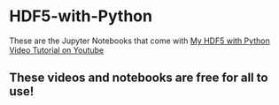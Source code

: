 # HDF5-with-Python
These are the Jupyter Notebooks that come with [My HDF5 with Python Video Tutorial on Youtube](https://www.youtube.com/watch?v=y4DXr3Y10MM&list=PLea0WJq13cnB_ORdGzEkPlZEN20TSt6Lx)

## These videos and notebooks are free for all to use!


